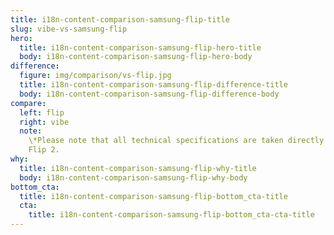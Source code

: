 ```yaml
---
title: i18n-content-comparison-samsung-flip-title
slug: vibe-vs-samsung-flip
hero:
  title: i18n-content-comparison-samsung-flip-hero-title
  body: i18n-content-comparison-samsung-flip-hero-body
difference:
  figure: img/comparison/vs-flip.jpg
  title: i18n-content-comparison-samsung-flip-difference-title
  body: i18n-content-comparison-samsung-flip-difference-body
compare:
  left: flip
  right: vibe
  note:
    \*Please note that all technical specifications are taken directly from Samsung
    Flip 2.
why:
  title: i18n-content-comparison-samsung-flip-why-title
  body: i18n-content-comparison-samsung-flip-why-body
bottom_cta:
  title: i18n-content-comparison-samsung-flip-bottom_cta-title
  cta:
    title: i18n-content-comparison-samsung-flip-bottom_cta-cta-title
---
```

